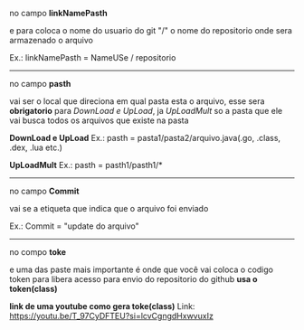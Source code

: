 no campo **linkNamePasth**
  
  e para coloca o nome do usuario do git "/" o nome do repositorio onde sera armazenado o arquivo 

  Ex.: linkNamePasth = NameUSe / repositorio

------------------------------------------------------------------------------------------------

no campo **pasth**
   
   vai ser o local que direciona em qual pasta esta o arquivo, esse sera **obrigatorio** para *DownLoad e UpLoad*, ja *UpLoadMult* so a pasta que ele vai busca todos os arquivos que existe na pasta

  **DownLoad e UpLoad**
  Ex.: pasth = pasta1/pasta2/arquivo.java(.go, .class, .dex, .lua etc.)

  **UpLoadMult**
  Ex.: pasth = pasth1/pasth1/*

------------------------------------------------------------------------------------------------
  
no campo **Commit**

  vai se a etiqueta que indica que o arquivo foi enviado

  Ex.: Commit = "update do arquivo"

------------------------------------------------------------------------------------------------
  
no compo **toke**

   e uma das paste mais importante é onde que você vai coloca o codigo token para libera acesso para envio do repositorio do github **usa o token(class)** 
   
   **link de uma youtube como gera toke(class)**
   Link:  https://youtu.be/T_97CyDFTEU?si=lcvCgngdHxwvuxIz
   
   
